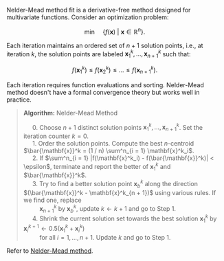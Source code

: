 Nelder-Mead method fit is a derivative-free method designed for multivariate functions. Consider an optimization problem:

$$
\min \quad \left\{f(\mathbf{x}) \ | \ \mathbf{x} \in \mathbb{R}^n \right\}.
$$

Each iteration maintains an ordered set of $n + 1$ solution points, i.e., at iteration $k$, the solution points are labeled $\mathbf{x}^k_1, \ldots, \mathbf{x}^k_{n + 1}$ such that:

$$
f(\mathbf{x}^k_1) \leq f(\mathbf{x}^k_2) \leq \ldots \leq f(\mathbf{x}^k_{n + 1}).
$$

Each iteration requires function evaluations and sorting. Nelder-Mead method doesn't have a formal convergence theory but works well in practice.

> **Algorithm:** Nelder-Mead Method 
> 
> $\quad$ 0. Choose $n + 1$ distinct solution points $\mathbf{x}^k_1, \ldots, \mathbf{x}^k_{n + 1}$. Set the iteration counter $k = 0$.   
> $\quad$ 1. Order the solution points. Compute the best $n$-centroid $\bar{\mathbf{x}}^k = (1 / n) \sum^n_{i = 1} \mathbf{x}^k_i$.   
> $\quad$ 2. If $\sum^n_{i = 1} |f(\mathbf{x}^k_i) - f(\bar{\mathbf{x}}^k)| < \epsilon$, terminate and report the better of $\mathbf{x}^k_1$ and $\bar{\mathbf{x}}^k$.   
> $\quad$ 3. Try to find a better solution point $\mathbf{x}^k_b$ along the direction $(\bar{\mathbf{x}}^k - \mathbf{x}^k_{n + 1})$ using various rules. If we find one, replace   
> $\quad\quad$ $\mathbf{x}^k_{n + 1}$ by $\mathbf{x}^k_b$, update $k \leftarrow k + 1$ and go to Step 1.   
> $\quad$ 4. Shrink the current solution set towards the best solution $\mathbf{x}^k_1$ by $\mathbf{x}^{k + 1}_i \leftarrow 0.5 (\mathbf{x}^k_1 + \mathbf{x}^k_i)$   
> $\quad\quad$ for all $i = 1, \ldots, n + 1$. Update $k$ and go to Step 1.   

Refer to [Nelder-Mead method](https://en.wikipedia.org/wiki/Nelder%E2%80%93Mead_method).